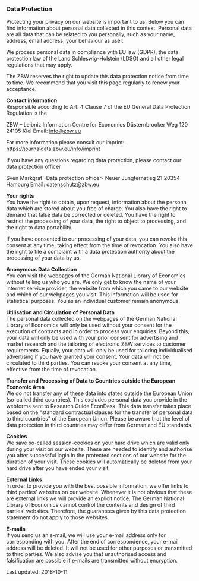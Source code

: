 ### Data Protection

Protecting your privacy on our website is important to us. Below you can find information about personal data collected in this context. Personal data are all data that can be related to you personally, such as your name, address, email address, your behaviour as user.

We process personal data in compliance with EU law (GDPR), the data protection law of the Land Schleswig-Holstein (LDSG) and all other legal regulations that may apply.

The ZBW reserves the right to update this data protection notice from time to time. We recommend that you visit this page regularly to renew your acceptance.

**Contact information**<br>
Responsible according to Art. 4 Clause 7 of the EU General Data Protection Regulation is the

ZBW – Leibniz Information Centre for Economics
Düsternbrooker Weg 120
24105 Kiel
Email: [info@zbw.eu](mailto:info@zbw.eu)

For more information please consult our imprint:  https://journaldata.zbw.eu/info/imprint

If you have any questions regarding data protection, please contact our data protection officer

Sven Markgraf
-Data protection officer-
Neuer Jungfernstieg 21
20354 Hamburg
Email: [datenschutz@zbw.eu](mailto:datenschutz@zbw.eu])

**Your rights**<br>
You have the right to obtain, upon request, information about the personal data which are stored about you free of charge. You also have the right to demand that false data be corrected or deleted. You have the right to restrict the processing of your data, the right to object to processing, and the right to data portability.

If you have consented to our processing of your data, you can revoke this consent at any time, taking effect from the time of revocation. You also have the right to file a complaint with a data protection authority about the processing of your data by us.

**Anonymous Data Collection**<br>
You can visit the webpages of the German National Library of Economics without telling us who you are. We only get to know the name of your internet service provider, the website from which you came to our website and which of our webpages you visit. This information will be used for statistical purposes. You as an individual customer remain anonymous.

<!--
##Collection and Processing of Personal Data

If you call up pages and files on this website and are asked to enter private
data, these data will be transmitted on the internet via SSL, encrypted and
protected against unautorised access.
-->

**Utilisation and Circulation of Personal Data**<br>
The personal data collected on the webpages of the German National Library of Economics will only be used without your consent for the execution of contracts and in order to process your enquiries. Beyond this, your data will only be used with your prior consent for advertising and market research and the tailoring of electronic ZBW services to customer requirements. Equally, your data will only be used for tailoring individualised advertising if you have granted your consent. Your data will not be circulated to third parties. You can revoke your consent at any time, effective from the time of revocation.

**Transfer and Processing of Data to Countries outside the European Economic Area**<br>
We do not transfer any of these data into states outside the European Union (so-called third countries). This excludes personal data you provide in the webforms sent to Research Guide EconDesk. This data transfer takes place based on the "standard contractual clauses for the transfer of personal data to third countries" of the European Union. Please be aware that the level of data protection in third countries may differ from German and EU standards.

**Cookies**<br>
We save so-called session-cookies on your hard drive which are valid only during your visit on our website. These are needed to identify and authorise you after successful login in the protected sections of our website for the duration of your visit. These cookies will automatically be deleted from your hard drive after you have ended your visit.

**External Links**<br>
In order to provide you with the best possible information, we offer links to third parties’ websites on our website. Whenever it is not obvious that these are external links we will provide an explicit notice. The German National Library of Economics cannot control the contents and design of third parties’ websites. Therefore, the guarantees given by this data protection statement do not apply to those websites.

<!--
## Use of Facebook Social Plugins
Our internet presence uses social plugins (“plugins”) of the social network
Facebook.com which is operated by Facebook Inc., 1601 S. California Ave, Palo
Alto, CA 94304, USA. These plugins can be recognised by one of the Facebook
logos (white “f” on a blue tile or a “thumbs-up” sign) or are marked as
“Facebook social plugin”. As soon as a page of our internet presence which
contains such a plugin is accessed, your browser will establish a direct
connection with the servers of Facebook. The content of the plugin will be
communicated directly from Facebook to your browser and embedded in the
website. Facebook obtains the information that you have accessed the
corresponding page of our website through the embedding of the plugin. If you
are at that time logged into Facebook, Facebook will be able to allocate your
visit to your Facebook account. If you interact with the plugins, (e.g. use the
“like” button or leave a comment) then this information will be transmitted by
your browser directly to Facebook and stored there. Please look up the Data Use
Policy of Facebook, if you wish to know more about the purpose and scope of
data collection, the further processing and use of these data by Facebook and
your corresponding rights and settings options for the safeguarding of your
privacy.
-->

**E-mails**<br>
If you send us an e-mail, we will use your e-mail address only for corresponding with you. After the end of correspondence, your e-mail address will be deleted. It will not be used for other purposes or transmitted to third parties. We also advise you that unauthorised access and falsification are possible if e-mails are transmitted without encryption.


Last updated: 2018-10-11
